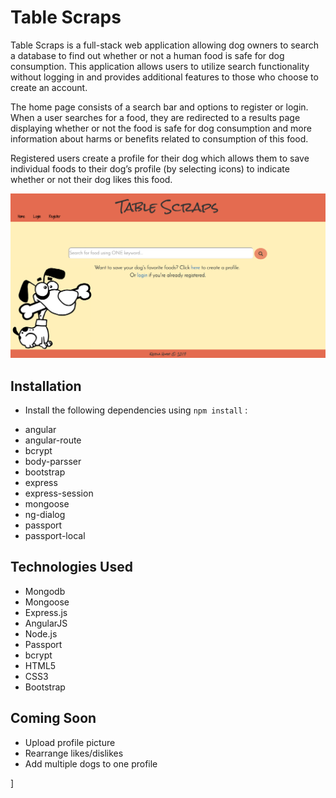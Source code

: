 Table Scraps
============
Table Scraps is a full-stack web application allowing dog owners to search a database to find out whether or not a human food is safe for dog consumption. This application allows users to utilize search functionality without logging in and provides additional features to those who choose to create an account.

The home page consists of a search bar and options to register or login. When a user searches for a food, they are redirected to a results page displaying whether or not the food is safe for dog consumption and more information about harms or benefits related to consumption of this food.

Registered users create a profile for their dog which allows them to save individual foods to their dog’s profile (by selecting icons) to indicate whether or not their dog likes this food.

![homepage screenshot](./public/images/homepage.jpg)

Installation
------------
* Install the following dependencies using `npm install` :
 - angular
 - angular-route
 - bcrypt
 - body-parsser
 - bootstrap
 - express
 - express-session
 - mongoose
 - ng-dialog
 - passport
 - passport-local

Technologies Used
-----------------
* Mongodb
* Mongoose
* Express.js
* AngularJS
* Node.js
* Passport
* bcrypt
* HTML5
* CSS3
* Bootstrap

Coming Soon
-----------
* Upload profile picture
* Rearrange likes/dislikes
* Add multiple dogs to one profile


]
